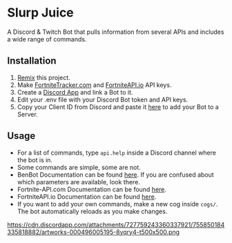 # Slurp Juice

A Discord & Twitch Bot that pulls information from several APIs and includes a wide range of commands.

## Installation

1. [Remix](https://glitch.com/edit/?utm_content=project_fnapibot&utm_source=remix_this&utm_medium=button&utm_campaign=glitchButton#!/remix/fnapibot) this project.
2. Make [FortniteTracker.com](https://fortnitetracker.com/site-api) and [FortniteAPI.io](https://fortniteapi.io/) API keys.
3. Create a [Discord App](https://discord.com/developers/applications) and link a Bot to it.
4. Edit your .env file with your Discord Bot token and API keys.
5. Copy your Client ID from Discord and paste it [here](https://scarsz.me/authorize) to add your Bot to a Server.

## Usage

- For a list of commands, type `api.help` inside a Discord channel where the bot is in.
- Some commands are simple, some are not.
- BenBot Documentation can be found [here](https://benbotfn.tk/). If you are confused about which parameters are available, look there.
- Fortnite-API.com Documentation can be found [here](https://dash.fortnite-api.com/).
- FortniteAPI.io Documentation can be found [here](https://fortniteapi.io/).
- If you want to add your own commands, make a new cog inside `cogs/`. The bot automatically reloads as you make changes.

https://cdn.discordapp.com/attachments/727759243360337921/755850184335818882/artworks-000496005195-8yqry4-t500x500.png
